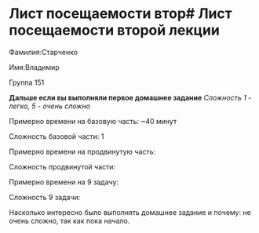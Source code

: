 # Лист посещаемости втор# Лист посещаемости второй лекции

Фамилия:Старченко

Имя:Владимир

Группа 151

**Дальше если вы выполняли первое домашнее задание**
*Сложность 1 - легко, 5 - очень сложно*

Примерно времени на базовую часть: ~40 минут

Сложность базовой части: 1

Примерно времени на продвинутую часть:

Сложность продвинутой части:

Примерно времени на 9 задачу:

Сложность 9 задачи:

Насколько интересно было выполнять домашнее задание и почему:
 не очень сложно, так как пока начало.
 
